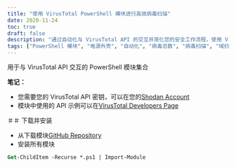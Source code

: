 ```yaml
---
title: "使用 VirusTotal PowerShell 模块进行高效病毒扫描"
date: 2020-11-24
toc: true
draft: false
description: "通过自动化与 VirusTotal API 的交互并简化您的安全工作流程，使用 VirusTotal PowerShell 模块执行高效的病毒扫描。"
tags: ["PowerShell 模块", "电源外壳", "自动化", "病毒总数", "病毒扫描", "域扫描", "API密钥", "病毒总API", "VirusTotal 开发者页面", "系统管理", "安全工作流程", "高效的病毒扫描", "下载并安装", "GitHub 资料库", "API 使用示例"]
---
```

 用于与 VirusTotal API 交互的 PowerShell 模块集合

**笔记：**
- 您需要您的 VirusTotal API 密钥，可以在您的[Shodan Account](https://www.virustotal.com/gui/)
- 模块中使用的 API 示例可以在[VirusTotal Developers Page](https://developers.virustotal.com/reference#getting-started)

＃＃ 下载并安装
- 从下载模块[GitHub Repository](https://github.com/simeononsecurity/VirusTotal-PS)
- 安装所有模块
```ps
Get-ChildItem -Recurse *.ps1 | Import-Module
```